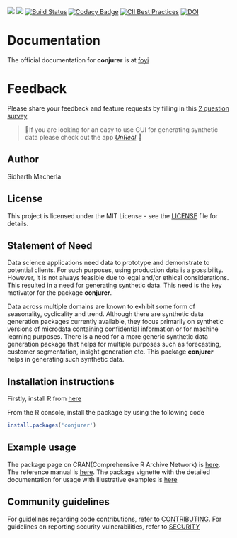 [![](https://www.r-pkg.org/badges/version/conjurer)](https://cran.r-project.org/package=conjurer)
[![](https://cranlogs.r-pkg.org/badges/grand-total/conjurer)](https://cran.r-project.org/package=conjurer)
[![Build Status](https://travis-ci.org/SidharthMacherla/conjurer.svg?branch=master)](https://travis-ci.org/SidharthMacherla/conjurer)
[![Codacy Badge](https://api.codacy.com/project/badge/Grade/52cb239790ab41d2806108140ce36639)](https://app.codacy.com/manual/msidharthrasik/conjurer?utm_source=github.com&utm_medium=referral&utm_content=SidharthMacherla/conjurer&utm_campaign=Badge_Grade_Dashboard)
[![CII Best Practices](https://bestpractices.coreinfrastructure.org/projects/3687/badge)](https://bestpractices.coreinfrastructure.org/projects/3687)
[![DOI](https://zenodo.org/badge/DOI/10.5281/zenodo.5635615.svg)](https://doi.org/10.5281/zenodo.5635615)

# Documentation
The official documentation for **conjurer** is at [foyi](https://www.foyi.co.nz/posts/documentation/documentationconjurer/)

# Feedback
Please share your feedback and feature requests by filling in this [2 question survey](https://forms.gle/eyUskvvZqcYwG6C16)

>:bell:If you are looking for an easy to use GUI for generating synthetic data please check out the app [*UnReal*](https://www.foyi.co.nz/posts/apps/apps_unreal/) :tada:

## Author
Sidharth Macherla
## License
This project is licensed under the MIT License - see the
[LICENSE](https://github.com/SidharthMacherla/conjurer/blob/master/LICENSE) file for details.
## Statement of Need
Data science applications need data to prototype and demonstrate to potential clients. For such purposes, using production data is a possibility. However, it is not always feasible due to legal and/or ethical considerations. This resulted in a need for generating synthetic data. This need is the key motivator for the package **conjurer**.

Data across multiple domains are known to exhibit some form of seasonality, cyclicality and trend. Although there are synthetic data generation packages currently available, they focus primarily on synthetic versions of microdata containing confidential information or for machine learning purposes. There is a need for a more generic synthetic data generation package that helps for multiple purposes such as forecasting, customer segmentation, insight generation etc. This package **conjurer** helps in generating such synthetic data.

## Installation instructions
Firstly, install R from [here](https://cloud.r-project.org/)

From the R console, install the package by using the following code
``` R
install.packages('conjurer')
```

## Example usage
The package page on CRAN(Comprehensive R Archive Network) is [here](https://cran.r-project.org/web/packages/conjurer/index.html). The reference manual is [here](https://cran.r-project.org/web/packages/conjurer/conjurer.pdf). The package vignette with the detailed documentation for usage with illustrative examples is [here](https://cran.r-project.org/web/packages/conjurer/vignettes/introduction_to_conjurer.html)

## Community guidelines
For guidelines regarding code contributions, refer to [CONTRIBUTING](https://github.com/SidharthMacherla/conjurer/blob/master/CONTRIBUTING.md). For guidelines on reporting security vulnerabilities, refer to [SECURITY](https://github.com/SidharthMacherla/conjurer/blob/master/SECURITY.md)
